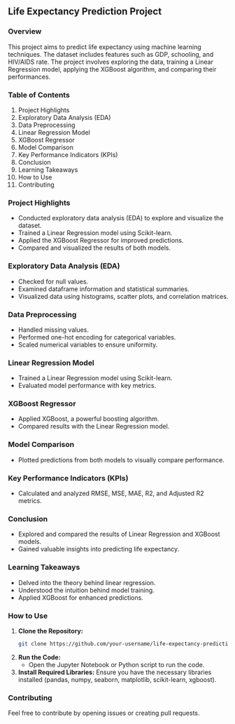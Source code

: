 
## Life Expectancy Prediction Project

### Overview
This project aims to predict life expectancy using machine learning techniques. The dataset includes features such as GDP, schooling, and HIV/AIDS rate. The project involves exploring the data, training a Linear Regression model, applying the XGBoost algorithm, and comparing their performances.

### Table of Contents
1. Project Highlights
2. Exploratory Data Analysis (EDA)
3. Data Preprocessing
4. Linear Regression Model
5. XGBoost Regressor
6. Model Comparison
7. Key Performance Indicators (KPIs)
8. Conclusion
9. Learning Takeaways
10. How to Use
11. Contributing

### Project Highlights
- Conducted exploratory data analysis (EDA) to explore and visualize the dataset.
- Trained a Linear Regression model using Scikit-learn.
- Applied the XGBoost Regressor for improved predictions.
- Compared and visualized the results of both models.

### Exploratory Data Analysis (EDA)
- Checked for null values.
- Examined dataframe information and statistical summaries.
- Visualized data using histograms, scatter plots, and correlation matrices.

### Data Preprocessing
- Handled missing values.
- Performed one-hot encoding for categorical variables.
- Scaled numerical variables to ensure uniformity.

### Linear Regression Model
- Trained a Linear Regression model using Scikit-learn.
- Evaluated model performance with key metrics.

### XGBoost Regressor
- Applied XGBoost, a powerful boosting algorithm.
- Compared results with the Linear Regression model.

### Model Comparison
- Plotted predictions from both models to visually compare performance.

### Key Performance Indicators (KPIs)
- Calculated and analyzed RMSE, MSE, MAE, R2, and Adjusted R2 metrics.

### Conclusion
- Explored and compared the results of Linear Regression and XGBoost models.
- Gained valuable insights into predicting life expectancy.

### Learning Takeaways
- Delved into the theory behind linear regression.
- Understood the intuition behind model training.
- Applied XGBoost for enhanced predictions.

### How to Use
1. **Clone the Repository:**
   ```bash
   git clone https://github.com/your-username/life-expectancy-prediction.git
   ```
2. **Run the Code:**
   - Open the Jupyter Notebook or Python script to run the code.
3. **Install Required Libraries:**
   Ensure you have the necessary libraries installed (pandas, numpy, seaborn, matplotlib, scikit-learn, xgboost).

### Contributing
Feel free to contribute by opening issues or creating pull requests.
